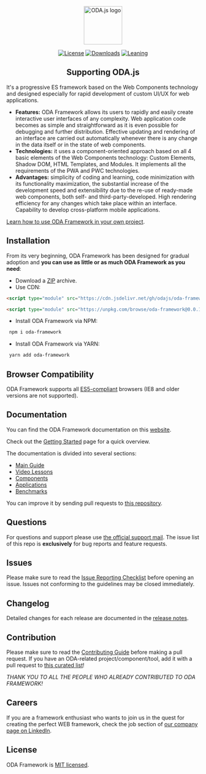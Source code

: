 <p align="center"><a href="https://odajs.org" target="_blank" rel="noopener noreferrer"><img width="100" src="https://odajs.org/images/logo.png" alt="ODA.js logo"></a></p>

<p align="center">
  <a href="https://github.com/odajs/blob/master/LICENSE"><img src="https://img.shields.io/badge/license-MIT-blue.svg" alt="License"></a>
  <a href="https://www.npmjs.com/odajs"><img src="https://img.shields.io/npm/v/oda-framework.svg?style=flat" alt="Downloads"></a>
  <a href="https://odajs.org/web/oda/learn/docs/how-to-contribute.html#your-first-pull-request"><img src="https://img.shields.io/badge/ODA-welcome-brightgreen.svg" alt="Leaning"></a>
</p>

<h2 align="center">Supporting ODA.js</h2>

It's a progressive ES framework based on the Web Components technology and designed especially for rapid development of custom UI/UX for web applications.

* **Features:** ODA Framework allows its users to rapidly and easily create interactive user interfaces of any complexity. Web application code becomes as simple and straightforward as it is even possible for debugging and further distribution. Effective updating and rendering of an interface are carried out automatically whenever there is any change in the data itself or in the state of web components.
* **Technologies:** it uses a component-oriented approach based on all 4 basic elements of the Web Components technology: Custom Elements, Shadow DOM, HTML Templates, and Modules. It implements all the requirements of the PWA and PWC technologies.
* **Advantages:** simplicity of coding and learning, code minimization with its functionality maximization, the substantial increase of the development speed and extensibility due to the re-use of ready-made web components, both self- and third-party-developed. High rendering efficiency for any changes which take place within an interface. Capability to develop cross-platform mobile applications.

[Learn how to use ODA Framework in your own project](https://odajs.org/#learn).

## Installation

From its very beginning, ODA Framework has been designed for gradual adoption and **you can use as little or as much ODA Framework as you need**:

* Download a [ZIP](https://current.odant.org/web/oda/dist/oda.zip) archive.
* Use CDN:
~~~html
<script type="module" src="https://cdn.jsdelivr.net/gh/odajs/oda-framework/oda.js"></script>
~~~

~~~html
<script type="module" src="https://unpkg.com/browse/oda-framework@0.0.1/oda.js"></script>
~~~
* Install ODA Framework via NPM:
~~~html
 npm i oda-framework
~~~
* Install ODA Framework via YARN:
~~~html
 yarn add oda-framework
~~~

## Browser Compatibility

ODA Framework supports all [ES5-compliant](http://kangax.github.io/compat-table/es5/) browsers (IE8 and older versions are not supported).

## Documentation

You can find the ODA Framework documentation on this [website](https://odajs.org/learn/docs).

Check out the [Getting Started](https://odajs.org/learn/docs/getting-started.html) page for a quick overview.

The documentation is divided into several sections:

* [Main Guide](https://odajs.org/#learn/guide)
* [Video Lessons](https://odajs.org/#learn/video-lessons)
* [Components](https://odajs.org/#components)
* [Applications](https://odajs.org/#apps)
* [Benchmarks](https://odajs.org/#benchmarks)

You can improve it by sending pull requests to [this repository](https://github.com/odajs/odajs).

## Questions

For questions and support please use [the official support mail](mailto:support@odant.su?subject=[GitHub]%20Source%20Han%20Sans). The issue list of this repo is **exclusively** for bug reports and feature requests.

## Issues

Please make sure to read the [Issue Reporting Checklist](https://github.com/odajs/odajs/blob/dev/.github/CONTRIBUTING.md#issue-reporting-guidelines) before opening an issue. Issues not conforming to the guidelines may be closed immediately.

## Changelog

Detailed changes for each release are documented in the [release notes](https://github.com/odajs/odajs/releases).

## Contribution

Please make sure to read the [Contributing Guide](https://github.com/odajs/odajs/blob/dev/.github/CONTRIBUTING.md) before making a pull request. If you have an ODA-related project/component/tool, add it with a pull request to [this curated list](https://github.com/odajs/contribution-list)!

*THANK YOU TO ALL THE PEOPLE WHO ALREADY CONTRIBUTED TO ODA FRAMEWORK!*

## Careers

If you are a framework enthusiast who wants to join us in the quest for creating the perfect WEB framework, check the job section of [our company page on LinkedIn](https://www.linkedin.com/company/businessintersoft/jobs).

## License

ODA Framework is [MIT licensed](./LICENSE).
